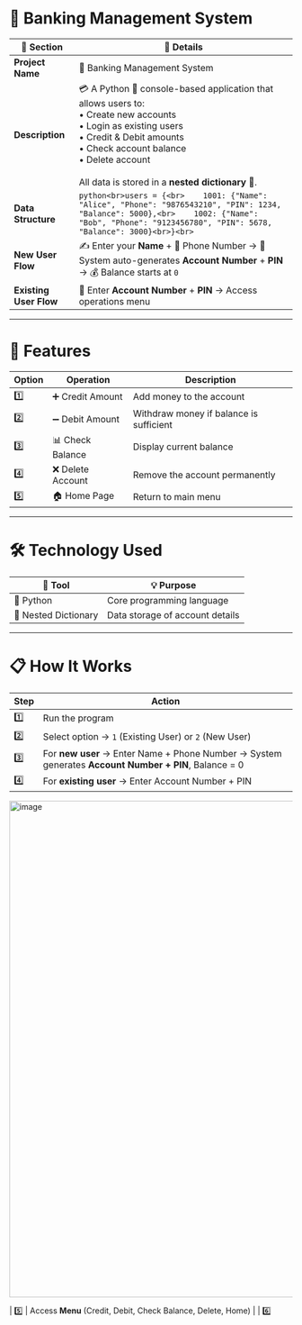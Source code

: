 # 🏦 Banking Management System  

| 📖 Section | 📝 Details |
|------------|------------|
| **Project Name** | 🏦 Banking Management System |
| **Description** | 💳 A Python 🐍 console-based application that allows users to:<br>• Create new accounts<br>• Login as existing users<br>• Credit & Debit amounts<br>• Check account balance<br>• Delete account<br><br>All data is stored in a **nested dictionary 📂**. |
| **Data Structure** | ```python<br>users = {<br>    1001: {"Name": "Alice", "Phone": "9876543210", "PIN": 1234, "Balance": 5000},<br>    1002: {"Name": "Bob", "Phone": "9123456780", "PIN": 5678, "Balance": 3000}<br>}<br>``` |
| **New User Flow** | ✍️ Enter your **Name** + 📱 Phone Number → 🔢 System auto-generates **Account Number** + **PIN** → 💰 Balance starts at `0` |
| **Existing User Flow** | 🔑 Enter **Account Number** + **PIN** → Access operations menu |

---

# 🌟 Features  

| Option | Operation | Description |
|--------|------------|-------------|
| 1️⃣ | ➕ Credit Amount | Add money to the account |
| 2️⃣ | ➖ Debit Amount | Withdraw money if balance is sufficient |
| 3️⃣ | 📊 Check Balance | Display current balance |
| 4️⃣ | ❌ Delete Account | Remove the account permanently |
| 5️⃣ | 🏠 Home Page | Return to main menu |

---

# 🛠️ Technology Used  

| 🔧 Tool | 💡 Purpose |
|---------|------------|
| 🐍 Python | Core programming language |
| 📂 Nested Dictionary | Data storage of account details |

---

# 📋 How It Works  

| Step | Action |
|------|---------|
| 1️⃣ | Run the program |
| 2️⃣ | Select option → `1` (Existing User) or `2` (New User) |
| 3️⃣ | For **new user** → Enter Name + Phone Number → System generates **Account Number + PIN**, Balance = 0 |
| 4️⃣ | For **existing user** → Enter Account Number + PIN |

<img width="647" height="882" alt="image" src="https://github.com/user-attachments/assets/d0293bf3-aee1-426c-83bf-7a7a37d5bc76" />



| 5️⃣ | Access **Menu** (Credit, Debit, Check Balance, Delete, Home) |
| 6️⃣
